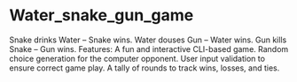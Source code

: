 # Water_snake_gun_game
Snake drinks Water – Snake wins. Water douses Gun – Water wins. Gun kills Snake – Gun wins. Features: A fun and interactive CLI-based game. Random choice generation for the computer opponent. User input validation to ensure correct game play. A tally of rounds to track wins, losses, and ties.
